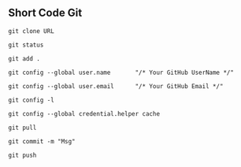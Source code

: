 ## Short Code Git
```
git clone URL 
```
```
git status 
```
```
git add . 
```
```
git config --global user.name       "/* Your GitHub UserName */" 
```
```
git config --global user.email      "/* Your GitHub Email */" 
```
```
git config -l 
```
```
git config --global credential.helper cache 
```
```
git pull 
```
```
git commit -m "Msg" 
```
```
git push 
```
    
